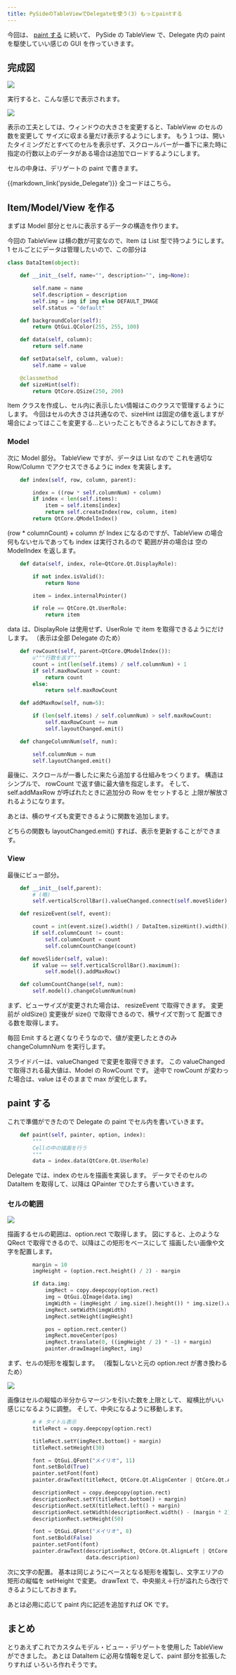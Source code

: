 ```yaml
---
title: PySideのTableViewでDelegateを使う(3) もっとpaintする
---
```


今回は、 [paint する](view_model_delegate_02.md) に続いて、
PySide の TableView で、Delegate 内の paint を駆使していい感じの GUI を作っていきます。

## 完成図

![](https://gyazo.com/0508950bbbcbce51b92ee726e1927a6c.png)

実行すると、こんな感じで表示されます。

![](https://gyazo.com/c6f154dbc0dabe6822f07ad61a95d5bb.gif)

表示の工夫としては、ウィンドウの大きさを変更すると、TableView のセルの数を変更して
サイズに収まる量だけ表示するようにします。
もう１つは、開いたタイミングだとすべてのセルを表示せず、スクロールバーが一番下に来た時に  
指定の行数以上のデータがある場合は追加でロードするようにします。

セルの中身は、デリゲートの paint で書きます。

{{markdown_link('pyside_Delegate')}}
全コードはこちら。

## Item/Model/View を作る

まずは Model 部分とセルに表示するデータの構造を作ります。

今回の TableView は横の数が可変なので、Item は List 型で持つようにします。
1 セルごとにデータは管理したいので、この部分は

```python
class DataItem(object):

    def __init__(self, name="", description="", img=None):

        self.name = name
        self.description = description
        self.img = img if img else DEFAULT_IMAGE
        self.status = "default"

    def backgroundColor(self):
        return QtGui.QColor(255, 255, 100)

    def data(self, column):
        return self.name

    def setData(self, column, value):
        self.name = value

    @classmethod
    def sizeHint(self):
        return QtCore.QSize(250, 200)
```

Item クラスを作成し、セル内に表示したい情報はこのクラスで管理するようにします。
今回はセルの大きさは共通なので、sizeHint は固定の値を返しますが
場合によってはここを変更する...といったこともできるようにしておきます。

### Model

次に Model 部分。
TableView ですが、データは List なので
これを適切な Row/Column でアクセスできるように index を実装します。

```python
    def index(self, row, column, parent):

        index = ((row * self.columnNum) + column)
        if index < len(self.items):
            item = self.items[index]
            return self.createIndex(row, column, item)
        return QtCore.QModelIndex()
```

(row \* columnCount) + column が Index になるのですが、TableView の場合
何もないセルであっても index は実行されるので 範囲が井の場合は 空の ModelIndex を返します。

```python
    def data(self, index, role=QtCore.Qt.DisplayRole):

        if not index.isValid():
            return None

        item = index.internalPointer()

        if role == QtCore.Qt.UserRole:
            return item
```

data は、DisplayRole は使用せず、UserRole で item を取得できるようにだけします。
（表示は全部 Delegate のため）

```python
    def rowCount(self, parent=QtCore.QModelIndex()):
        u"""行数を返す"""
        count = int(len(self.items) / self.columnNum) + 1
        if self.maxRowCount > count:
            return count
        else:
            return self.maxRowCount

    def addMaxRow(self, num=5):

        if (len(self.items) / self.columnNum) > self.maxRowCount:
            self.maxRowCount += num
            self.layoutChanged.emit()

    def changeColumnNum(self, num):

        self.columnNum = num
        self.layoutChanged.emit()
```

最後に、スクロールが一番したに来たら追加する仕組みをつくります。
構造はシンプルで、 rowCount で返す値に最大値を指定します。
そして、self.addMaxRow が呼ばれたときに追加分の Row をセットすると
上限が解放されるようになります。

あとは、横のサイズも変更できるように関数を追加します。

どちらの関数も layoutChanged.emit() すれば、表示を更新することができます。

### View

最後にビュー部分。

```python
    def __init__(self,parent):
        # (略)
        self.verticalScrollBar().valueChanged.connect(self.moveSlider)

    def resizeEvent(self, event):

        count = int(event.size().width() / DataItem.sizeHint().width())
        if self.columnCount != count:
            self.columnCount = count
            self.columnCountChange(count)

    def moveSlider(self, value):
        if value == self.verticalScrollBar().maximum():
            self.model().addMaxRow()

    def columnCountChange(self, num):
        self.model().changeColumnNum(num)
```

まず、ビューサイズが変更された場合は、 resizeEvent で取得できます。
変更前が oldSize() 変更後が size() で取得できるので、横サイズで割って
配置できる数を取得します。

毎回 Emit すると遅くなりそうなので、値が変更したときのみ changeColumnNum を実行します。

スライドバーは、valueChanged で変更を取得できます。
この valueChanged で取得される最大値は、Model の RowCount です。
途中で rowCount が変わった場合は、value はそのままで max が変化します。

## paint する

これで準備ができたので Delegate の paint でセル内を書いていきます。

```python
    def paint(self, painter, option, index):
        """
        Cellの中の描画を行う
        """
        data = index.data(QtCore.Qt.UserRole)

```

Delegate では、index のセルを描画を実装します。
データでそのセルの DataItem を取得して、以降は QPainter でひたすら書いていきます。

### セルの範囲

![](delegate.drawio#0)

描画するセルの範囲は、option.rect で取得します。
図にすると、上のような QRect で取得できるので、以降はこの矩形をベースにして
描画したい画像や文字を配置します。

```python
        margin = 10
        imgHeight = (option.rect.height() / 2) - margin

        if data.img:
            imgRect = copy.deepcopy(option.rect)
            img = QtGui.QImage(data.img)
            imgWidth = (imgHeight / img.size().height()) * img.size().width()
            imgRect.setWidth(imgWidth)
            imgRect.setHeight(imgHeight)

            pos = option.rect.center()
            imgRect.moveCenter(pos)
            imgRect.translate(0, ((imgHeight / 2) * -1) + margin)
            painter.drawImage(imgRect, img)
```

まず、セルの矩形を複製します。
（複製しないと元の option.rect が書き換わるため）

![](delegate.drawio#1)

画像はセルの縦幅の半分からマージンを引いた数を上限として、
縦横比がいい感じになるように調整。
そして、中央になるように移動します。

```python
        # # タイトル表示
        titleRect = copy.deepcopy(option.rect)

        titleRect.setY(imgRect.bottom() + margin)
        titleRect.setHeight(30)

        font = QtGui.QFont("メイリオ", 11)
        font.setBold(True)
        painter.setFont(font)
        painter.drawText(titleRect, QtCore.Qt.AlignCenter | QtCore.Qt.AlignTop | QtCore.Qt.TextWordWrap, data.name)

        descriptionRect = copy.deepcopy(option.rect)
        descriptionRect.setY(titleRect.bottom() + margin)
        descriptionRect.setX(titleRect.left() + margin)
        descriptionRect.setWidth(descriptionRect.width() - (margin * 2))
        descriptionRect.setHeight(50)

        font = QtGui.QFont("メイリオ", 8)
        font.setBold(False)
        painter.setFont(font)
        painter.drawText(descriptionRect, QtCore.Qt.AlignLeft | QtCore.Qt.TextWrapAnywhere,
                         data.description)
```

次に文字の配置。
基本は同じようにベースとなる矩形を複製し、文字エリアの矩形の縦幅を setHeight で変更。
drawText で、中央揃え＋行が溢れたら改行できるようにしておきます。

あとは必用に応じて paint 内に記述を追加すれば OK です。

## まとめ

とりあえずこれでカスタムモデル・ビュー・デリゲートを使用した TableView ができました。
あとは DataItem に必用な情報を足して、paint 部分を拡張したりすれば
いろいろ作れそうです。
